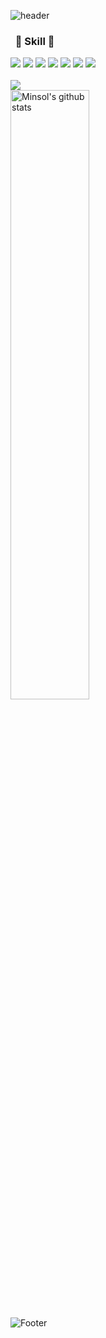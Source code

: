 ![header](https://capsule-render.vercel.app/api?type=waving&color=gradient&height=250&section=header&text=Minisol_Git%20&fontSize=90&fontColor=fbfbfb)

<h3> &nbsp; 🔧 Skill 🔧 </h3>
<div>
<img src="https://img.shields.io/badge/Python-3776AB?style=for-the-badge&logo=Python&logoColor=white"/>
<img src="https://img.shields.io/badge/javascript-F7DF1E?style=for-the-badge&logo=javascript&logoColor=black">
<img src="https://img.shields.io/badge/Java-40AEF0?style=for-the-badge&logo=Java&logoColor=white"/>
<img src="https://img.shields.io/badge/AndroidStudio-3DDC84?style=for-the-badge&logo=androidstudio&logoColor=white"/>
<img src="https://img.shields.io/badge/html5-E34F26?style=for-the-badge&logo=html5&logoColor=white">
<img src="https://img.shields.io/badge/css-1572B6?style=for-the-badge&logo=css3&logoColor=white">
<img src="https://img.shields.io/badge/git-F05032?style=for-the-badge&logo=git&logoColor=white">
</div>
<br>

  <img src="https://github-readme-stats.vercel.app/api/top-langs/?username=0206cho&layout=compact&theme=material-palenight" />

 <br>
 

<img width="50%" src="https://github-readme-stats.vercel.app/api?username=0206cho&show_icons=true&include_all_commits=true&theme=material-palenight" alt="Minsol's github stats" />
  
  
![Footer](https://capsule-render.vercel.app/api?type=waving&color=d2c1f7&height=200&section=footer)
